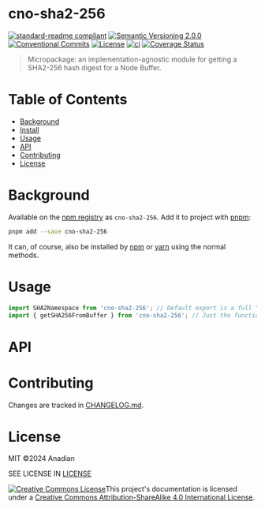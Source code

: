 # cno-sha2-256
[![standard-readme compliant](https://img.shields.io/badge/readme%20style-standard-brightgreen.svg?style=flat-square)](https://github.com/RichardLitt/standard-readme)
[![Semantic Versioning 2.0.0](https://img.shields.io/badge/semver-2.0.0-brightgreen?style=flat-square)](https://semver.org/spec/v2.0.0.html)
[![Conventional Commits](https://img.shields.io/badge/Conventional%20Commits-1.0.0-yellow.svg?style=flat-square)](https://conventionalcommits.org)
[![License](https://img.shields.io/github/license/Anadian/cno-sha2-256)](https://github.com/Anadian/cno-sha2-256/blob/main/LICENSE)
[![ci](https://github.com/Anadian/cno-sha2-256/actions/workflows/ci.yml/badge.svg)](https://github.com/Anadian/cno-sha2-256/actions/workflows/ci.yml)
[![Coverage Status](https://coveralls.io/repos/github/Anadian/cno-sha2-256/badge.svg?branch=main)](https://coveralls.io/github/Anadian/cno-sha2-256?branch=main)

> Micropackage: an implementation-agnostic module for getting a SHA2-256 hash digest for a Node Buffer.
# Table of Contents
- [Background](#Background)
- [Install](#Install)
- [Usage](#Usage)
- [API](#API)
- [Contributing](#Contributing)
- [License](#License)
# Background
Available on the [npm registry](https://www.npmjs.com/package/cno-sha2-256) as `cno-sha2-256`.
Add it to project with [pnpm](https://pnpm.io/cli/add):
```sh
pnpm add --save cno-sha2-256
```
It can, of course, also be installed by [npm](https://docs.npmjs.com/cli/v8/commands/npm-install) or [yarn](https://yarnpkg.com/getting-started/usage) using the normal methods.
# Usage
```js
import SHA2Namespace from 'cno-sha2-256'; // Default export is a full "namespace".
import { getSHA256FromBuffer } from 'cno-sha2-256'; // Just the function.
```
# API
# Contributing
Changes are tracked in [CHANGELOG.md](CHANGELOG.md).
# License
MIT ©2024 Anadian

SEE LICENSE IN [LICENSE](LICENSE)

[![Creative Commons License](https://i.creativecommons.org/l/by-sa/4.0/88x31.png)](http://creativecommons.org/licenses/by-sa/4.0/)This project's documentation is licensed under a [Creative Commons Attribution-ShareAlike 4.0 International License](http://creativecommons.org/licenses/by-sa/4.0/).
